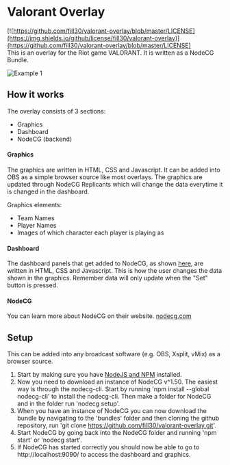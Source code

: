 # Valorant Overlay

[![https://github.com/fill30/valorant-overlay/blob/master/LICENSE](https://img.shields.io/github/license/fill30/valorant-overlay)](https://github.com/fill30/valorant-overlay/blob/master/LICENSE)  
This is an overlay for the Riot game VALORANT. It is written as a NodeCG Bundle.

![Example 1](https://i.imgur.com/FwQ0vqc.png)

## How it works

The overlay consists of 3 sections:

- Graphics
- Dashboard
- NodeCG (backend)

#### Graphics

The graphics are written in HTML, CSS and Javascript. It can be added into OBS as a simple browser source like most overlays. The graphics are updated through NodeCG Replicants which will change the data everytime it is changed in the dashboard.

Graphics elements:

- Team Names
- Player Names
- Images of which character each player is playing as

#### Dashboard

The dashboard panels that get added to NodeCG, as shown [here](https://i.imgur.com/LlW6qvl.png), are written in HTML, CSS and Javascript. This is how the user changes the data shown in the graphics. Remember data will only update when the "Set" button is pressed.

#### NodeCG

You can learn more about NodeCG on their website. [nodecg.com](https://nodecg.com)

## Setup

This can be added into any broadcast software (e.g. OBS, Xsplit, vMix) as a browser source.

1. Start by making sure you have [NodeJS and NPM](https://nodejs.org/en/download/) installed.
2. Now you need to download an instance of NodeCG v^1.50. The easiest way is through the nodecg-cli. Start by running 'npm install --global nodecg-cli' to install the nodecg-cli. Then make a folder for NodeCG and in the folder run 'nodecg setup'.
3. When you have an instance of NodeCG you can now download the bundle by navigating to the 'bundles' folder and then cloning the github repository, run 'git clone https://github.com/fill30/valorant-overlay.git'.
4. Start NodeCG by going back into the NodeCG folder and running 'npm start' or 'nodecg start'.
5. If NodeCG has started correctly you should now be able to go to http://localhost:9090/ to access the dashboard and graphics.

